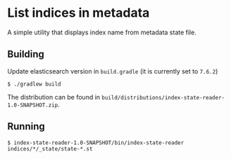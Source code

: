 List indices in metadata
=============================

A simple utility that displays index name from metadata state file.

Building
-----------
Update elasticsearch version in `build.gradle` (it is currently set to `7.6.2`)

```shell script
$ ./gradlew build
```
The distribution can be found in `build/distributions/index-state-reader-1.0-SNAPSHOT.zip`.

Running
-----------
```shell script
$ index-state-reader-1.0-SNAPSHOT/bin/index-state-reader indices/*/_state/state-*.st
```
